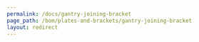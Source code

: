 ```yaml
---
permalink: /docs/gantry-joining-bracket
page_path: /bom/plates-and-brackets/gantry-joining-bracket
layout: redirect
---
```


